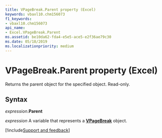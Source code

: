 ```yaml
---
title: VPageBreak.Parent property (Excel)
keywords: vbaxl10.chm156073
f1_keywords:
- vbaxl10.chm156073
api_name:
- Excel.VPageBreak.Parent
ms.assetid: be10da62-fda4-e5e5-ace5-e2f36ae79c30
ms.date: 05/18/2019
ms.localizationpriority: medium
---
```



# VPageBreak.Parent property (Excel)

Returns the parent object for the specified object. Read-only.


## Syntax

_expression_.**Parent**

_expression_ A variable that represents a **[VPageBreak](Excel.VPageBreak.md)** object.




[!include[Support and feedback](~/includes/feedback-boilerplate.md)]